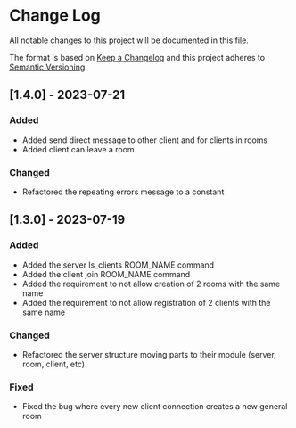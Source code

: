 
# Change Log
All notable changes to this project will be documented in this file.
 
The format is based on [Keep a Changelog](http://keepachangelog.com/)
and this project adheres to [Semantic Versioning](http://semver.org/).

## [1.4.0] - 2023-07-21

### Added
 - Added send direct message to other client and for clients in rooms
 - Added client can leave a room

### Changed
 - Refactored the repeating errors message to a constant

## [1.3.0] - 2023-07-19

### Added
 - Added the server ls_clients ROOM_NAME command
 - Added the client join ROOM_NAME command
 - Added the requirement to not allow creation of 2 rooms with the same name
 - Added the requirement to not allow registration of 2 clients with the same name


### Changed
 - Refactored the server structure moving parts to their module (server, room, client, etc)

### Fixed
- Fixed the bug where every new client connection creates a new general room

